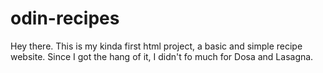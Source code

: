 # odin-recipes

Hey there. This is my kinda first html project, a basic and simple recipe website. Since I got the hang of it, I didn't fo much for Dosa and Lasagna.